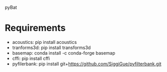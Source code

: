 pyBat

# Requirements

+ acoustics: pip install acoustics
+ tranforms3d: pip install transforms3d
+ basemap: conda install -c conda-forge basemap
+ cffi: pip install cffi
+ pyfilerbank: pip install git+https://github.com/SiggiGue/pyfilterbank.git